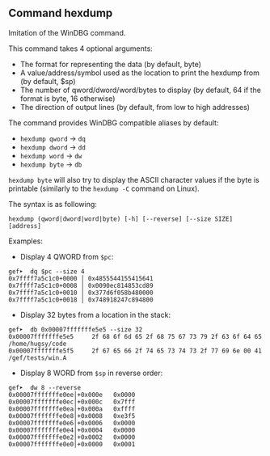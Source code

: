 ## Command hexdump ##

Imitation of the WinDBG command.

This command takes 4 optional arguments:

- The format for representing the data (by default, byte)
- A value/address/symbol used as the location to print the hexdump from (by
  default, $sp)
- The number of qword/dword/word/bytes to display (by default, 64 if the format
  is byte, 16 otherwise)
- The direction of output lines (by default, from low to high addresses)

The command provides WinDBG compatible aliases by default:

- `hexdump qword` -> `dq`
- `hexdump dword` -> `dd`
- `hexdump word` -> `dw`
- `hexdump byte` -> `db`

`hexdump byte` will also try to display the ASCII character values if the byte
is printable (similarly to the `hexdump -C` command on Linux).

The syntax is as following:

```
hexdump (qword|dword|word|byte) [-h] [--reverse] [--size SIZE] [address]
```

Examples:

- Display 4 QWORD from `$pc`:

```
gef➤  dq $pc --size 4
0x7ffff7a5c1c0+0000 │ 0x4855544155415641
0x7ffff7a5c1c0+0008 │ 0x0090ec814853cd89
0x7ffff7a5c1c0+0010 │ 0x377d6f058b480000
0x7ffff7a5c1c0+0018 │ 0x748918247c894800
```

- Display 32 bytes from a location in the stack:

```
gef➤  db 0x00007fffffffe5e5 --size 32
0x00007fffffffe5e5     2f 68 6f 6d 65 2f 68 75 67 73 79 2f 63 6f 64 65     /home/hugsy/code
0x00007fffffffe5f5     2f 67 65 66 2f 74 65 73 74 73 2f 77 69 6e 00 41     /gef/tests/win.A
```

- Display 8 WORD from `$sp` in reverse order:

```
gef➤  dw 8 --reverse
0x00007fffffffe0ee│+0x000e   0x0000
0x00007fffffffe0ec│+0x000c   0x7fff
0x00007fffffffe0ea│+0x000a   0xffff
0x00007fffffffe0e8│+0x0008   0xe3f5
0x00007fffffffe0e6│+0x0006   0x0000
0x00007fffffffe0e4│+0x0004   0x0000
0x00007fffffffe0e2│+0x0002   0x0000
0x00007fffffffe0e0│+0x0000   0x0001
```
